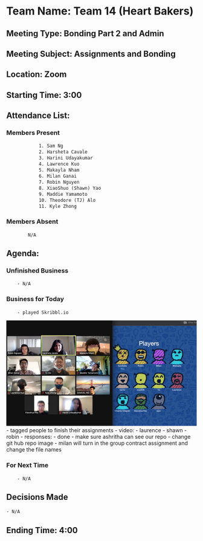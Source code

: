 # Team Name: Team 14 (Heart Bakers)
## Meeting Type: Bonding Part 2 and Admin
## Meeting Subject: Assignments and Bonding
## Location: Zoom
## Starting Time: 3:00
## Attendance List:
###     Members Present
                1. Sam Ng
                2. Harsheta Cavale
                3. Harini Udayakumar
                4. Lawrence Kuo
                5. Makayla Nham
                6. Milan Ganai
                7. Robin Nguyen
                8. XiaoShuo (Shawn) Yao
                9. Maddie Yamamoto
                10. Theodore (TJ) Alo
                11. Kyle Zhong
###     Members Absent
            N/A
## Agenda:
###     Unfinished Business
        - N/A
###     Business for Today
        - played Skribbl.io
![Group Bonding](images/group-bonding(2).jpg)
        - tagged people to finish their assignments 
        - video: 
          - laurence 
          - shawn 
          - robin
        - responses: 
          - done
        - make sure ashritha can see our repo
        - change git hub repo image
        - milan will turn in the group contract assignment and change the file names
###     For Next Time
        - N/A
## Decisions Made
    - N/A
## Ending Time: 4:00